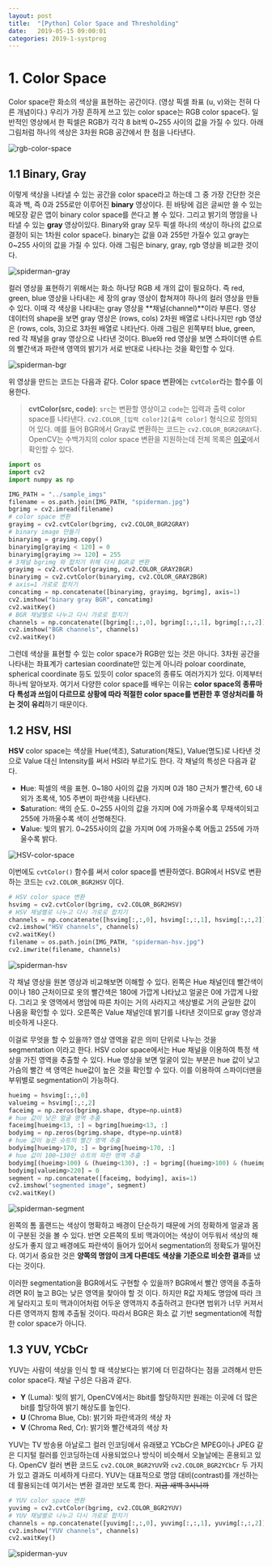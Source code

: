 ```yaml
---
layout: post
title:  "[Python] Color Space and Thresholding"
date:   2019-05-15 09:00:01
categories: 2019-1-systprog
---
```




# 1. Color Space

Color space란 화소의 색상을 표현하는 공간이다. (영상 픽셀 좌표 (u, v)와는 전혀 다른 개념이다.) 우리가 가장 흔하게 쓰고 있는 color space는 RGB color space다. 일반적인 영상에서 한 픽셀은 RGB가 각각 8 bit씩 0~255 사이의 값을 가질 수 있다. 아래 그림처럼 하나의 색상은 3차원 RGB 공간에서 한 점을 나타낸다. 

![rgb-color-space](/ian-lecture/assets/opencv-color/rgb-color-space.gif)



## 1.1 Binary, Gray



이렇게 색상을 나타낼 수 있는 공간을 color space라고 하는데 그 중 가장 간단한 것은 흑과 백, 즉 0과 255로만 이루어진 **binary** 영상이다. 흰 바탕에 검은 글씨만 쓸 수 있는 메모장 같은 앱이 binary color space를 쓴다고 볼 수 있다. 그리고 밝기의 명암을 나타낼 수 있는 **gray** 영상이있다. Binary와 gray 모두 픽셀 하나의 색상이 하나의 값으로 결정이 되는 1차원 color space다. binary는 값을 0과 255만 가질수 있고 gray는 0~255 사이의 값을 가질 수 있다. 아래 그림은 binary, gray, rgb 영상을 비교한 것이다.

![spiderman-gray](/ian-lecture/assets/opencv-color/spiderman-gray.jpg)



컬러 영상을 표현하기 위해서는 화소 하나당 RGB 세 개의 값이 필요하다. 즉 red, green, blue 영상을 나타내는 세 장의 gray 영상이 합쳐져야 하나의 컬러 영상을 만들 수 있다. 이때 각 색상을 나타내는 gray 영상을 **채널(channel)**이라 부른다.  영상 데이터의 shape을 보면 gray 영상은 (rows, cols) 2차원 배열로 나타나지만 rgb 영상은 (rows, cols, 3)으로 3차원 배열로 나타난다. 아래 그림은 왼쪽부터 blue, green, red 각 채널을 gray 영상으로 나타낸 것이다. Blue와 red 영상을 보면 스파이더맨 슈트의 빨간색과 파란색 영역의 밝기가 서로 반대로 나타나는 것을 확인할 수 있다.

![spiderman-bgr](/ian-lecture/assets/opencv-color/spiderman-bgr.jpg) 



위 영상을 만드는 코드는 다음과 같다. Color space 변환에는 `cvtColor`라는 함수를 이용한다.

> **cvtColor(src, code)**:  `src`는 변환할 영상이고 `code`는 입력과 출력 color space를 나타낸다. `cv2.COLOR_[입력 color]2[출력 color]` 형식으로 정의되어 있다. 예를 들어 BGR에서 Gray로 변환하는 코드는 `cv2.COLOR_BGR2GRAY`다. OpenCV는 수백가지의 color space 변환을 지원하는데 전체 목록은 [이곳](<https://docs.opencv.org/4.0.0/d8/d01/group__imgproc__color__conversions.html>)에서 확인할 수 있다.

```python
import os
import cv2
import numpy as np

IMG_PATH = "../sample_imgs"
filename = os.path.join(IMG_PATH, "spiderman.jpg")
bgrimg = cv2.imread(filename)
# color space 변환
grayimg = cv2.cvtColor(bgrimg, cv2.COLOR_BGR2GRAY)
# binary image 만들기
binaryimg = grayimg.copy()
binaryimg[grayimg < 120] = 0
binaryimg[grayimg >= 120] = 255
# 3채널 bgrimg 와 합치기 위해 다시 BGR로 변환
grayimg = cv2.cvtColor(grayimg, cv2.COLOR_GRAY2BGR)
binaryimg = cv2.cvtColor(binaryimg, cv2.COLOR_GRAY2BGR)
# axis=1 가로로 합치기
concatimg = np.concatenate([binaryimg, grayimg, bgrimg], axis=1)
cv2.imshow("binary gray BGR", concatimg)
cv2.waitKey()
# BGR 채널별로 나누고 다시 가로로 합치기
channels = np.concatenate([bgrimg[:,:,0], bgrimg[:,:,1], bgrimg[:,:,2]], axis=1)
cv2.imshow("BGR channels", channels)
cv2.waitKey()
```



그런데 색상을 표현할 수 있는 color space가 RGB만 있는 것은 아니다. 3차원 공간을 나타내는 좌표계가 cartesian coordinate만 있는게 아니라 poloar coordinate, spherical coordinate 등도 있듯이 color space의 종류도 여러가지가 있다. 이제부터 하나씩 알아보자. 여기서 다양한 color space를 배우는 이유는 **color space의 종류마다 특성과 쓰임이 다르므로 상황에 따라 적절한 color space를 변환한 후 영상처리를 하는 것이 유리**하기 때문이다.



## 1.2 HSV, HSI



**HSV** color space는 색상을 Hue(색조), Saturation(채도), Value(명도)로 나타낸 것으로 Value 대신 Intensity를 써서 HSI라 부르기도 한다. 각 채널의 특성은 다음과 같다.

- **H**ue: 픽셀의 색을 표현. 0~180 사이의 값을 가지며 0과 180 근처가 빨간색, 60 내외가 초록색, 105 주변이 파란색을 나타낸다.
- **S**aturation: 색의 순도. 0~255 사이의 값을 가지며 0에 가까울수록 무채색이되고 255에 가까울수록 색이 선명해진다.
- **V**alue: 빛의 밝기. 0~255사이의 값을 가지며 0에 가까울수록 어둡고 255에 가까울수록 밝다.

![HSV-color-space](/ian-lecture/assets/opencv-color/HSV_color_space.png)



이번에도 `cvtColor()` 함수를 써서 color space를 변환하였다. BGR에서 HSV로 변환하는 코드는 `cv2.COLOR_BGR2HSV` 이다.

```python
# HSV color space 변환
hsvimg = cv2.cvtColor(bgrimg, cv2.COLOR_BGR2HSV)
# HSV 채널별로 나누고 다시 가로로 합치기
channels = np.concatenate([hsvimg[:,:,0], hsvimg[:,:,1], hsvimg[:,:,2]], axis=1)
cv2.imshow("HSV channels", channels)
cv2.waitKey()
filename = os.path.join(IMG_PATH, "spiderman-hsv.jpg")
cv2.imwrite(filename, channels)
```

![spiderman-hsv](/ian-lecture/assets/opencv-color/spiderman-hsv.jpg)

각 채널 영상을 원본 영상과 비교해보면 이해할 수 있다. 왼쪽은 Hue 채널인데 빨간색이 0이나 180 근처이므로 옷의 빨간색은 180에 가깝게 나타났고 얼굴은 0에 가깝게 나왔다. 그리고 옷 영역에서 명암에 따른 차이는 거의 사라지고 색상별로 거의 균일한 값이 나옴을 확인할 수 있다. 오른쪽은 Value 채널인데 밝기를 나타낸 것이므로 gray 영상과 비슷하게 나온다.  

이걸로 무엇을 할 수 있을까? 영상 영역을 같은 의미 단위로 나누는 것을 segmentation 이라고 한다. HSV color space에서는 Hue 채널을 이용하여 특정 색상을 가진 영역을 추출할 수 있다. Hue 영상을 보면 얼굴이 있는 부분은 hue 값이 낮고 가슴의 빨간 색 영역은 hue값이 높은 것을 확인할 수 있다. 이를 이용하여 스파이더맨을 부위별로 segmentation이 가능하다.  

```python
hueimg = hsvimg[:,:,0]
valueimg = hsvimg[:,:,2]
faceimg = np.zeros(bgrimg.shape, dtype=np.uint8)
# hue 값이 낮은 얼굴 영역 추출
faceimg[hueimg<13, :] = bgrimg[hueimg<13, :]
bodyimg = np.zeros(bgrimg.shape, dtype=np.uint8)
# hue 값이 높은 슈트의 빨간 영역 추출
bodyimg[hueimg>170, :] = bgrimg[hueimg>170, :]
# hue 값이 100~130인 슈트의 파란 영역 추출
bodyimg[(hueimg>100) & (hueimg<130), :] = bgrimg[(hueimg>100) & (hueimg<130), :]
bodyimg[valueimg>220] = 0
segment = np.concatenate([faceimg, bodyimg], axis=1)
cv2.imshow("segmented image", segment)
cv2.waitKey()
```

![spiderman-segment](/ian-lecture/assets/opencv-color/spiderman-segment.jpg)

왼쪽의 톰 홀랜드는 색상이 명확하고 배경이 단순하기 때문에 거의 정확하게 얼굴과 몸이 구분된 것을 볼 수 있다. 반면 오른쪽의 토비 맥과이어는 색상이 어두워서 색상의 해상도가 좋지 않고 배경에도 파란색이 들어가 있어서 segmentation의 정확도가 떨어진다. 여기서 중요한 것은 **양쪽의 명암이 크게 다른데도 색상을 기준으로 비슷한 결과**를 냈다는 것이다.  

이러한 segmentation을 BGR에서도 구현할 수 있을까? BGR에서 빨간 영역을 추출하려면 R이 높고 BG는 낮은 영역을 찾아야 할 것 이다. 하지만 R값 자체도 명암에 따라 크게 달라지고 토미 맥과이어처럼 어두운 영역까지 추출하려고 한다면 범위가 너무 커져서 다른 영역까지 함께 추출될 것이다. 따라서 BGR은 화소 값 기반 segmentation에  적합한 color space가 아니다.  



## 1.3 YUV, YCbCr



YUV는 사람이 색상을 인식 할 때 색상보다는 밝기에 더 민감하다는 점을 고려해서 만든 color space다. 채널 구성은 다음과 같다.

- **Y** (Luma): 빛의 밝기, OpenCV에서는 8bit를 할당하지만 원래는 이곳에 더 많은 bit를 할당하여 밝기 해상도를 높인다.
- **U** (Chroma Blue, Cb): 밝기와 파란색과의 색상 차
- **V** (Chroma Red, Cr): 밝기와 빨간색과의 색상 차

YUV는 TV 방송용 아날로그 컬러 인코딩에서 유래됐고 YCbCr은 MPEG이나 JPEG 같은 디지털 컬러를 인코딩하는데 사용되었으나 방식이 비슷해서 오늘날에는 혼용되고 있다. OpenCV 컬러 변환 코드도 `cv2.COLOR_BGR2YUV`와 `cv2.COLOR_BGR2YCbCr` 두 가지가 있고 결과도 미세하게 다르다. YUV는 대표적으로 명암 대비(contrast)를 개선하는데 활용되는데 여기서는 변환 결과만 보도록 한다. ~~지금 새벽 3시니까~~

```python
# YUV color space 변환
yuvimg = cv2.cvtColor(bgrimg, cv2.COLOR_BGR2YUV)
# YUV 채널별로 나누고 다시 가로로 합치기
channels = np.concatenate([yuvimg[:,:,0], yuvimg[:,:,1], yuvimg[:,:,2]], axis=1)
cv2.imshow("YUV channels", channels)
cv2.waitKey()
```

![spiderman-yuv](/ian-lecture/assets/opencv-color/spiderman-yuv.jpg)

